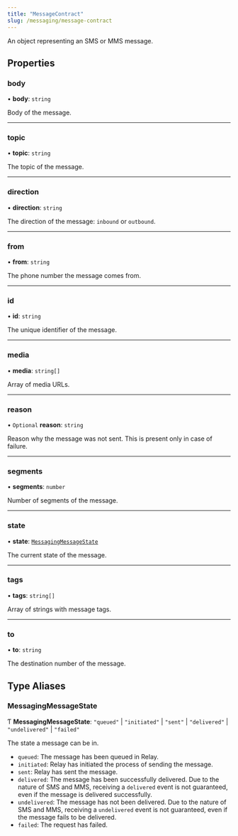 ```yaml
---
title: "MessageContract"
slug: /messaging/message-contract
---
```


An object representing an SMS or MMS message.

## Properties

### body

• **body**: `string`

Body of the message.

---

### topic

• **topic**: `string`

The topic of the message.

---

### direction

• **direction**: `string`

The direction of the message: `inbound` or `outbound`.

---

### from

• **from**: `string`

The phone number the message comes from.

---

### id

• **id**: `string`

The unique identifier of the message.

---

### media

• **media**: `string[]`

Array of media URLs.

---

### reason

• `Optional` **reason**: `string`

Reason why the message was not sent. This is present only in case of failure.

---

### segments

• **segments**: `number`

Number of segments of the message.

---

### state

• **state**: [`MessagingMessageState`](#messagingmessagestate)

The current state of the message.

---

### tags

• **tags**: `string[]`

Array of strings with message tags.

---

### to

• **to**: `string`

The destination number of the message.

## Type Aliases

### MessagingMessageState

Ƭ **MessagingMessageState**: `"queued"` \| `"initiated"` \| `"sent"` \| `"delivered"` \| `"undelivered"` \| `"failed"`

The state a message can be in.

- `queued`: The message has been queued in Relay.
- `initiated`: Relay has initiated the process of sending the message.
- `sent`: Relay has sent the message.
- `delivered`: The message has been successfully delivered. Due to the nature of SMS and MMS, receiving a `delivered` event is not guaranteed, even if the message is delivered successfully.
- `undelivered`: The message has not been delivered. Due to the nature of SMS and MMS, receiving a `undelivered` event is not guaranteed, even if the message fails to be delivered.
- `failed`: The request has failed.
